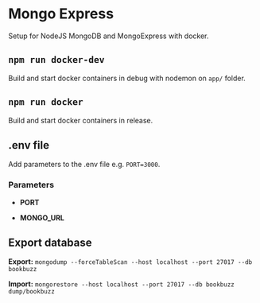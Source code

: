 # Mongo Express

Setup for NodeJS MongoDB and MongoExpress with docker.

## `npm run docker-dev`

Build and start docker containers in debug with nodemon on `app/` folder.

## `npm run docker`

Build and start docker containers in release.

## .env file

Add parameters to the .env file e.g. `PORT=3000`.

### Parameters

- **PORT**

- **MONGO_URL**

## Export database

**Export:** `mongodump --forceTableScan --host localhost --port 27017 --db bookbuzz`

**Import:** `mongorestore --host localhost --port 27017 --db bookbuzz dump/bookbuzz`
